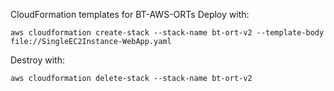 CloudFormation templates for BT-AWS-ORTs
Deploy with:
```
aws cloudformation create-stack --stack-name bt-ort-v2 --template-body file://SingleEC2Instance-WebApp.yaml
```
Destroy with:
```
aws cloudformation delete-stack --stack-name bt-ort-v2
```